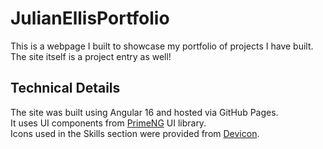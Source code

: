 # JulianEllisPortfolio

This is a webpage I built to showcase my portfolio of projects I have built. The site itself is a project entry as well!

## Technical Details

The site was built using Angular 16 and hosted via GitHub Pages.
<br>
It uses UI components from <a href="https://primeng.org/">PrimeNG</a> UI library.
<br>
Icons used in the Skills section were provided from <a href="https://devicon.dev/">Devicon</a>.
